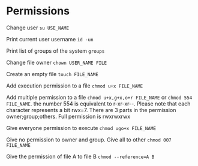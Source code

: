 # Permissions


Change user `su USE_NAME`



Print current user username `id -un`


Print list of groups of the system `groups`

Change file owner `chown USER_NAME FILE`

Create an empty file `touch FILE_NAME`

Add execution permission to a file `chmod u+x FILE_NAME`

Add multiple permission to a file `chmod u+x,g+x,o+r FILE_NAME` or `chmod 554 FILE_NAME`. the number 554 is equivalent to r-xr-xr--. Please note that  each character represents a bit rwx=7. There are 3 parts in the permission owner;group;others. Full permission is rwxrwxrwx

Give everyone permission to execute `chmod ugo+x FILE_NAME`

Give no permission to owner and group. Give all to other `chmod 007 FILE_NAME`

Give the permission of file A to file B `chmod --reference=A B`




